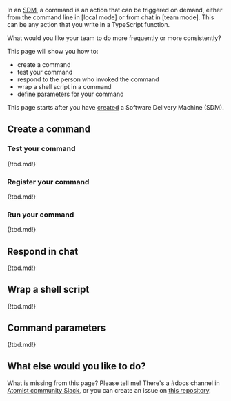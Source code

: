 In an [SDM][], a command is an action that can be triggered on demand, either from the command line in [local mode]
or from chat in [team mode]. This can be any action that you write in a TypeScript function.

What would you like your team to do more frequently or more consistently?

This page will show you how to:

*  create a command
*  test your command
*  respond to the person who invoked the command
*  wrap a shell script in a command
*  define parameters for your command

This page starts after you have [created][create] a Software Delivery Machine (SDM).

## Create a command

### Test your command

{!tbd.md!}

### Register your command

{!tbd.md!}

### Run your command

{!tbd.md!}

## Respond in chat

{!tbd.md!}

## Wrap a shell script

{!tbd.md!}

## Command parameters


{!tbd.md!}

## What else would you like to do?

What is missing from this page? Please tell me! There's a #docs channel in [Atomist community Slack][join], 
or you can create an issue on [this repository][this-repo].

[join]: https://join.atomist.com (Atomist community Slack)
[this-repo]: https://github.com/atomist/docs (Docs repository)
[create]: sdm.md#creating-an-sdm-project (Create an SDM)
[SDM]: sdm.md